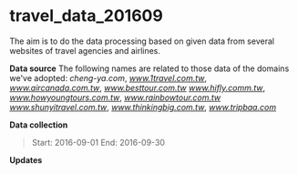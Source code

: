 # travel_data_201609
The aim is to do the data processing based on given data from several websites of travel agencies and airlines.

**Data source**
The following names are related to those data of the domains we've adopted:
*cheng-ya.com*, *www.1travel.com.tw*, *www.aircanada.com.tw*, *www.besttour.com.tw*
*www.hifly.comm.tw*, *www.howyoungtours.com.tw*, *www.rainbowtour.com.tw*
*www.shunyitravel.com.tw*, *www.thinkingbig.com.tw*, *www.tripbaa.com*

**Data collection**
> Start: 2016-09-01 
> End: 2016-09-30

**Updates**
